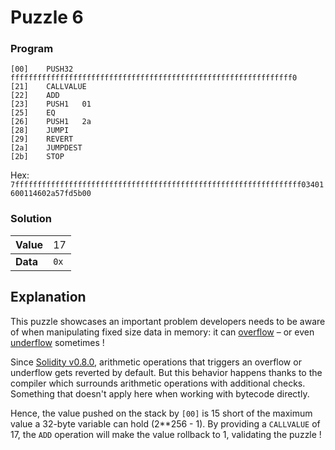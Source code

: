 # Puzzle 6

### Program

```
[00]	PUSH32	fffffffffffffffffffffffffffffffffffffffffffffffffffffffffffffff0
[21]	CALLVALUE	
[22]	ADD	
[23]	PUSH1	01
[25]	EQ	
[26]	PUSH1	2a
[28]	JUMPI	
[29]	REVERT	
[2a]	JUMPDEST	
[2b]	STOP
```
Hex: `7ffffffffffffffffffffffffffffffffffffffffffffffffffffffffffffffff03401600114602a57fd5b00`

### Solution

|Value|<div style="font-weight:normal">17
|-|-
|<div style="font-weight:bold">Data|<div style="font-weight:normal">`0x`

## Explanation

This puzzle showcases an important problem developers needs to be aware of when manipulating fixed size data in memory: it can [overflow](https://en.wikipedia.org/wiki/Integer_overflow) – or even [underflow](https://en.wikipedia.org/wiki/Arithmetic_underflow) sometimes !

Since [Solidity v0.8.0](https://docs.soliditylang.org/en/latest/080-breaking-changes.html), arithmetic operations that triggers an overflow or underflow gets reverted by default. But this behavior happens thanks to the compiler which surrounds arithmetic operations with additional checks. Something that doesn't apply here when working with bytecode directly.

Hence, the value pushed on the stack by `[00]` is 15 short of the maximum value a 32-byte variable can hold (2\*\*256 - 1). By providing a `CALLVALUE` of 17, the `ADD` operation will make the value rollback to 1, validating the puzzle !